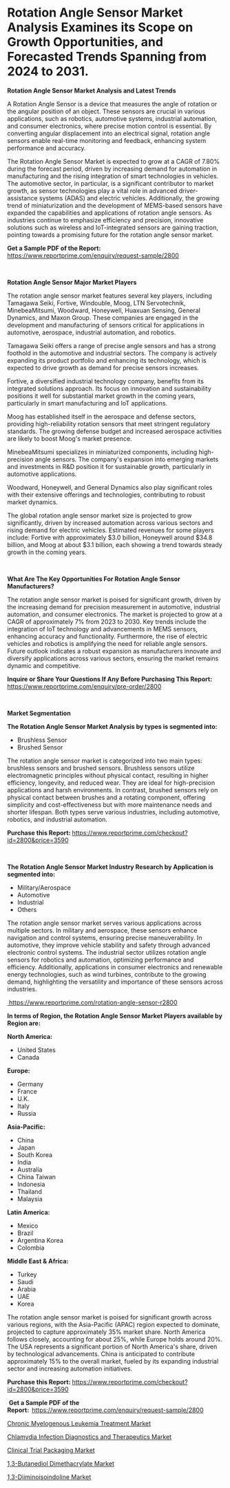 <p><h1>Rotation Angle Sensor Market Analysis Examines its Scope on Growth Opportunities, and Forecasted Trends Spanning from 2024 to 2031.</h1></p><p><strong>Rotation Angle Sensor Market Analysis and Latest Trends</strong></p>
<p><p>A Rotation Angle Sensor is a device that measures the angle of rotation or the angular position of an object. These sensors are crucial in various applications, such as robotics, automotive systems, industrial automation, and consumer electronics, where precise motion control is essential. By converting angular displacement into an electrical signal, rotation angle sensors enable real-time monitoring and feedback, enhancing system performance and accuracy.</p><p>The Rotation Angle Sensor Market is expected to grow at a CAGR of 7.80% during the forecast period, driven by increasing demand for automation in manufacturing and the rising integration of smart technologies in vehicles. The automotive sector, in particular, is a significant contributor to market growth, as sensor technologies play a vital role in advanced driver-assistance systems (ADAS) and electric vehicles. Additionally, the growing trend of miniaturization and the development of MEMS-based sensors have expanded the capabilities and applications of rotation angle sensors. As industries continue to emphasize efficiency and precision, innovative solutions such as wireless and IoT-integrated sensors are gaining traction, pointing towards a promising future for the rotation angle sensor market.</p></p>
<p><strong>Get a Sample PDF of the Report:&nbsp;</strong> <a href="https://www.reportprime.com/enquiry/request-sample/2800">https://www.reportprime.com/enquiry/request-sample/2800</a></p>
<p>&nbsp;</p>
<p><strong>Rotation Angle Sensor Major Market Players</strong></p>
<p><p>The rotation angle sensor market features several key players, including Tamagawa Seiki, Fortive, Windouble, Moog, LTN Servotechnik, MinebeaMitsumi, Woodward, Honeywell, Huaxuan Sensing, General Dynamics, and Maxon Group. These companies are engaged in the development and manufacturing of sensors critical for applications in automotive, aerospace, industrial automation, and robotics.</p><p>Tamagawa Seiki offers a range of precise angle sensors and has a strong foothold in the automotive and industrial sectors. The company is actively expanding its product portfolio and enhancing its technology, which is expected to drive growth as demand for precise sensors increases.</p><p>Fortive, a diversified industrial technology company, benefits from its integrated solutions approach. Its focus on innovation and sustainability positions it well for substantial market growth in the coming years, particularly in smart manufacturing and IoT applications.</p><p>Moog has established itself in the aerospace and defense sectors, providing high-reliability rotation sensors that meet stringent regulatory standards. The growing defense budget and increased aerospace activities are likely to boost Moog's market presence.</p><p>MinebeaMitsumi specializes in miniaturized components, including high-precision angle sensors. The company's expansion into emerging markets and investments in R&D position it for sustainable growth, particularly in automotive applications.</p><p>Woodward, Honeywell, and General Dynamics also play significant roles with their extensive offerings and technologies, contributing to robust market dynamics.</p><p>The global rotation angle sensor market size is projected to grow significantly, driven by increased automation across various sectors and rising demand for electric vehicles. Estimated revenues for some players include: Fortive with approximately $3.0 billion, Honeywell around $34.8 billion, and Moog at about $3.1 billion, each showing a trend towards steady growth in the coming years.</p></p>
<p>&nbsp;</p>
<p><strong>What Are The Key Opportunities For Rotation Angle Sensor Manufacturers?</strong></p>
<p><p>The rotation angle sensor market is poised for significant growth, driven by the increasing demand for precision measurement in automotive, industrial automation, and consumer electronics. The market is projected to grow at a CAGR of approximately 7% from 2023 to 2030. Key trends include the integration of IoT technology and advancements in MEMS sensors, enhancing accuracy and functionality. Furthermore, the rise of electric vehicles and robotics is amplifying the need for reliable angle sensors. Future outlook indicates a robust expansion as manufacturers innovate and diversify applications across various sectors, ensuring the market remains dynamic and competitive.</p></p>
<p><strong>Inquire or Share Your Questions If Any Before Purchasing This Report:</strong> <a href="https://www.reportprime.com/enquiry/pre-order/2800">https://www.reportprime.com/enquiry/pre-order/2800</a></p>
<p>&nbsp;</p>
<p><strong>Market Segmentation</strong></p>
<p><strong>The Rotation Angle Sensor Market Analysis by types is segmented into:</strong></p>
<p><ul><li>Brushless Sensor</li><li>Brushed Sensor</li></ul></p>
<p><p>The rotation angle sensor market is categorized into two main types: brushless sensors and brushed sensors. Brushless sensors utilize electromagnetic principles without physical contact, resulting in higher efficiency, longevity, and reduced wear. They are ideal for high-precision applications and harsh environments. In contrast, brushed sensors rely on physical contact between brushes and a rotating component, offering simplicity and cost-effectiveness but with more maintenance needs and shorter lifespan. Both types serve various industries, including automotive, robotics, and industrial automation.</p></p>
<p><strong>Purchase this Report:&nbsp;</strong><a href="https://www.reportprime.com/checkout?id=2800&price=3590">https://www.reportprime.com/checkout?id=2800&price=3590</a></p>
<p>&nbsp;</p>
<p><strong>The Rotation Angle Sensor Market Industry Research by Application is segmented into:</strong></p>
<p><ul><li>Military/Aerospace</li><li>Automotive</li><li>Industrial</li><li>Others</li></ul></p>
<p><p>The rotation angle sensor market serves various applications across multiple sectors. In military and aerospace, these sensors enhance navigation and control systems, ensuring precise maneuverability. In automotive, they improve vehicle stability and safety through advanced electronic control systems. The industrial sector utilizes rotation angle sensors for robotics and automation, optimizing performance and efficiency. Additionally, applications in consumer electronics and renewable energy technologies, such as wind turbines, contribute to the growing demand, highlighting the versatility and importance of these sensors across industries.</p></p>
<p><a href="https://www.reportprime.com/rotation-angle-sensor-r2800">&nbsp;https://www.reportprime.com/rotation-angle-sensor-r2800</a></p>
<p><strong>In terms of Region, the Rotation Angle Sensor Market Players available by Region are:</strong></p>
<p>
    <p> <strong> North America: </strong>
        <ul>
            <li>United States</li>
            <li>Canada</li>
        </ul>
        </p> 
    <p> <strong> Europe: </strong>
        <ul>
            <li>Germany</li>
            <li>France</li>
            <li>U.K.</li>
            <li>Italy</li>
            <li>Russia</li>
        </ul>
        </p> 
    <p> <strong> Asia-Pacific: </strong>
        <ul>
            <li>China</li>
            <li>Japan</li>
            <li>South Korea</li>
            <li>India</li>
            <li>Australia</li>
            <li>China Taiwan</li>
            <li>Indonesia</li>
            <li>Thailand</li>
            <li>Malaysia</li>
        </ul>
        </p> 
    <p> <strong> Latin America: </strong>
        <ul>
            <li>Mexico</li>
            <li>Brazil</li>
            <li>Argentina Korea</li>
            <li>Colombia</li>
        </ul>
        </p> 
    <p> <strong> Middle East & Africa: </strong>
        <ul>
            <li>Turkey</li>
            <li>Saudi</li>
            <li>Arabia</li>
            <li>UAE</li>
            <li>Korea</li>
        </ul>
    </p>
    </p>
<p><p>The rotation angle sensor market is poised for significant growth across various regions, with the Asia-Pacific (APAC) region expected to dominate, projected to capture approximately 35% market share. North America follows closely, accounting for about 25%, while Europe holds around 20%. The USA represents a significant portion of North America's share, driven by technological advancements. China is anticipated to contribute approximately 15% to the overall market, fueled by its expanding industrial sector and increasing automation initiatives.</p></p>
<p><strong>Purchase this Report: </strong><a href="https://www.reportprime.com/checkout?id=2800&price=3590">https://www.reportprime.com/checkout?id=2800&price=3590</a></p>
<p>&nbsp;<strong>Get a Sample PDF of the Report:&nbsp;&nbsp;</strong><a href="https://www.reportprime.com/enquiry/request-sample/2800">https://www.reportprime.com/enquiry/request-sample/2800</a></p>
<p><strong></strong></p>
<p><p><a href="https://www.linkedin.com/pulse/navigating-global-chronic-myelogenous-leukemia-treatment-market-6mjze?trackingId=hFPe8fBgQiGyFh0RVxsq5g%3D%3D">Chronic Myelogenous Leukemia Treatment Market</a></p><p><a href="https://www.linkedin.com/pulse/future-chlamydia-infection-diagnostics-therapeutics-market-9u4ce?trackingId=pllhHPHJT0m7gYs3KQVwHA%3D%3D">Chlamydia Infection Diagnostics and Therapeutics Market</a></p><p><a href="https://www.linkedin.com/pulse/global-clinical-trial-packaging-market-trends-analysis-future-3mq2e?trackingId=T6ma5mlMQwWG03QSKLfRNA%3D%3D">Clinical Trial Packaging Market</a></p><p><a href="https://issuu.com/reportprime-2/docs/13-butanediol-dimethacrylate-market_4838cae232bef6">1,3-Butanediol Dimethacrylate Market</a></p><p><a href="https://issuu.com/reportprime-2/docs/13-diiminoisoindoline-market-size-2_14cd92d8cb4dd7">1,3-Diiminoisoindoline Market</a></p></p>